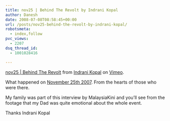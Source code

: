 ```yaml
---
title: nov25 | Behind The Revolt by Indrani Kopal
author: Danesh
date: 2008-07-08T08:58:45+00:00
url: /posts/nov25-behind-the-revolt-by-indrani-kopal/
robotsmeta:
  - index,follow
pvc_views:
  - 2207
dsq_thread_id:
  - 1001028416

---
```

  
[nov25 | Behind The Revolt][1] from [Indrani Kopal][2] on [Vimeo][3].

What happened on [November 25th 2007][4]. From the hearts of those who were there. 

My family was part of this interview by MalaysiaKini and you&#8217;ll see from the footage that my Dad was quite emotional about the whole event.

Thanks Indrani Kopal

 [1]: http://www.vimeo.com/1300882?pg=embed&sec=1300882
 [2]: http://www.vimeo.com/user558743?pg=embed&sec=1300882
 [3]: http://vimeo.com?pg=embed&sec=1300882
 [4]: /posts/hindraf-proud-day-for-malaysian-indians/